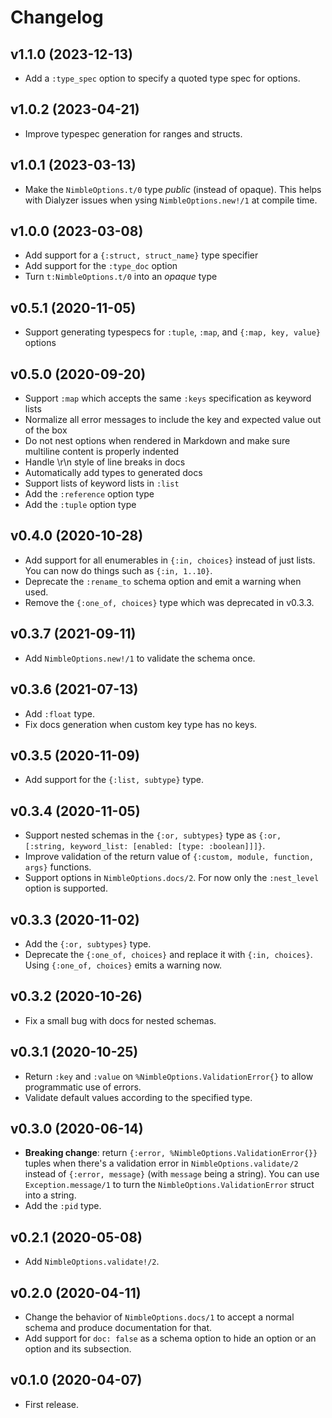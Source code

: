 # Changelog

## v1.1.0 (2023-12-13)

  * Add a `:type_spec` option to specify a quoted type spec for options.

## v1.0.2 (2023-04-21)

  * Improve typespec generation for ranges and structs.

## v1.0.1 (2023-03-13)

  * Make the `NimbleOptions.t/0` type *public* (instead of opaque). This helps with Dialyzer issues when ysing `NimbleOptions.new!/1` at compile time.

## v1.0.0 (2023-03-08)

  * Add support for a `{:struct, struct_name}` type specifier
  * Add support for the `:type_doc` option
  * Turn `t:NimbleOptions.t/0` into an *opaque* type

## v0.5.1 (2020-11-05)

  * Support generating typespecs for `:tuple`, `:map`, and `{:map, key, value}` options

## v0.5.0 (2020-09-20)

  * Support `:map` which accepts the same `:keys` specification as keyword lists
  * Normalize all error messages to include the key and expected value out of the box
  * Do not nest options when rendered in Markdown and make sure multiline content is properly indented
  * Handle \r\n style of line breaks in docs
  * Automatically add types to generated docs
  * Support lists of keyword lists in `:list`
  * Add the `:reference` option type
  * Add the `:tuple` option type

## v0.4.0 (2020-10-28)

  * Add support for all enumerables in `{:in, choices}` instead of just lists. You can now do things such as `{:in, 1..10}`.
  * Deprecate the `:rename_to` schema option and emit a warning when used.
  * Remove the `{:one_of, choices}` type which was deprecated in v0.3.3.

## v0.3.7 (2021-09-11)

  * Add `NimbleOptions.new!/1` to validate the schema once.

## v0.3.6 (2021-07-13)

  * Add `:float` type.
  * Fix docs generation when custom key type has no keys.

## v0.3.5 (2020-11-09)

  * Add support for the `{:list, subtype}` type.

## v0.3.4 (2020-11-05)

  * Support nested schemas in the `{:or, subtypes}` type as `{:or, [:string, keyword_list: [enabled: [type: :boolean]]]}`.
  * Improve validation of the return value of `{:custom, module, function, args}` functions.
  * Support options in `NimbleOptions.docs/2`. For now only the `:nest_level` option is supported.

## v0.3.3 (2020-11-02)

  * Add the `{:or, subtypes}` type.
  * Deprecate the `{:one_of, choices}` and replace it with `{:in, choices}`. Using `{:one_of, choices}` emits a warning now.

## v0.3.2 (2020-10-26)

  * Fix a small bug with docs for nested schemas.

## v0.3.1 (2020-10-25)

  * Return `:key` and `:value` on `%NimbleOptions.ValidationError{}` to allow programmatic use of errors.
  * Validate default values according to the specified type.

## v0.3.0 (2020-06-14)

  * **Breaking change**: return `{:error, %NimbleOptions.ValidationError{}}` tuples when there's a validation error in `NimbleOptions.validate/2` instead of `{:error, message}` (with `message` being a string). You can use `Exception.message/1` to turn the `NimbleOptions.ValidationError` struct into a string.
  * Add the `:pid` type.

## v0.2.1 (2020-05-08)

  * Add `NimbleOptions.validate!/2`.

## v0.2.0 (2020-04-11)

  * Change the behavior of `NimbleOptions.docs/1` to accept a normal schema and produce documentation for that.
  * Add support for `doc: false` as a schema option to hide an option or an option and its subsection.

## v0.1.0 (2020-04-07)

  * First release.
